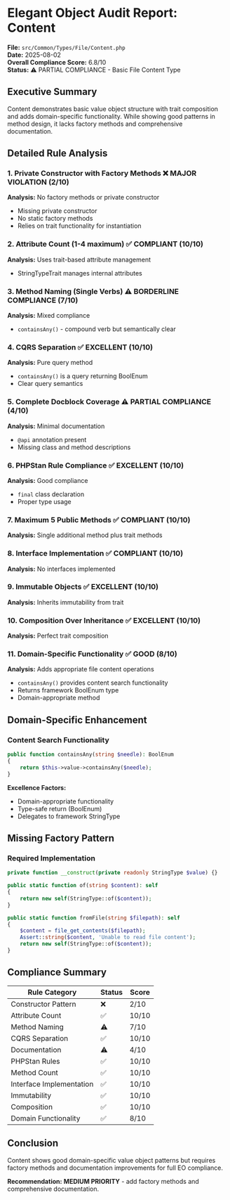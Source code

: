 # Elegant Object Audit Report: Content

**File:** `src/Common/Types/File/Content.php`  
**Date:** 2025-08-02  
**Overall Compliance Score:** 6.8/10  
**Status:** ⚠️ PARTIAL COMPLIANCE - Basic File Content Type

## Executive Summary

Content demonstrates basic value object structure with trait composition and adds domain-specific functionality. While showing good patterns in method design, it lacks factory methods and comprehensive documentation.

## Detailed Rule Analysis

### 1. Private Constructor with Factory Methods ❌ MAJOR VIOLATION (2/10)
**Analysis:** No factory methods or private constructor
- Missing private constructor
- No static factory methods
- Relies on trait functionality for instantiation

### 2. Attribute Count (1-4 maximum) ✅ COMPLIANT (10/10)  
**Analysis:** Uses trait-based attribute management
- StringTypeTrait manages internal attributes

### 3. Method Naming (Single Verbs) ⚠️ BORDERLINE COMPLIANCE (7/10)
**Analysis:** Mixed compliance
- `containsAny()` - compound verb but semantically clear

### 4. CQRS Separation ✅ EXCELLENT (10/10)
**Analysis:** Pure query method
- `containsAny()` is a query returning BoolEnum
- Clear query semantics

### 5. Complete Docblock Coverage ⚠️ PARTIAL COMPLIANCE (4/10)
**Analysis:** Minimal documentation
- `@api` annotation present
- Missing class and method descriptions

### 6. PHPStan Rule Compliance ✅ EXCELLENT (10/10)
**Analysis:** Good compliance
- `final` class declaration
- Proper type usage

### 7. Maximum 5 Public Methods ✅ COMPLIANT (10/10)
**Analysis:** Single additional method plus trait methods

### 8. Interface Implementation ✅ COMPLIANT (10/10)  
**Analysis:** No interfaces implemented

### 9. Immutable Objects ✅ EXCELLENT (10/10)
**Analysis:** Inherits immutability from trait

### 10. Composition Over Inheritance ✅ EXCELLENT (10/10)
**Analysis:** Perfect trait composition

### 11. Domain-Specific Functionality ✅ GOOD (8/10)
**Analysis:** Adds appropriate file content operations
- `containsAny()` provides content search functionality
- Returns framework BoolEnum type
- Domain-appropriate method

## Domain-Specific Enhancement

### Content Search Functionality
```php
public function containsAny(string $needle): BoolEnum
{
    return $this->value->containsAny($needle);
}
```

**Excellence Factors:**
- Domain-appropriate functionality
- Type-safe return (BoolEnum)
- Delegates to framework StringType

## Missing Factory Pattern

### Required Implementation
```php
private function __construct(private readonly StringType $value) {}

public static function of(string $content): self
{
    return new self(StringType::of($content));
}

public static function fromFile(string $filepath): self
{
    $content = file_get_contents($filepath);
    Assert::string($content, 'Unable to read file content');
    return new self(StringType::of($content));
}
```

## Compliance Summary

| Rule Category | Status | Score |
|---------------|--------|-------|
| Constructor Pattern | ❌ | 2/10 |
| Attribute Count | ✅ | 10/10 |
| Method Naming | ⚠️ | 7/10 |
| CQRS Separation | ✅ | 10/10 |
| Documentation | ⚠️ | 4/10 |
| PHPStan Rules | ✅ | 10/10 |
| Method Count | ✅ | 10/10 |
| Interface Implementation | ✅ | 10/10 |
| Immutability | ✅ | 10/10 |
| Composition | ✅ | 10/10 |
| Domain Functionality | ✅ | 8/10 |

## Conclusion

Content shows good domain-specific value object patterns but requires factory methods and documentation improvements for full EO compliance.

**Recommendation:** **MEDIUM PRIORITY** - add factory methods and comprehensive documentation.